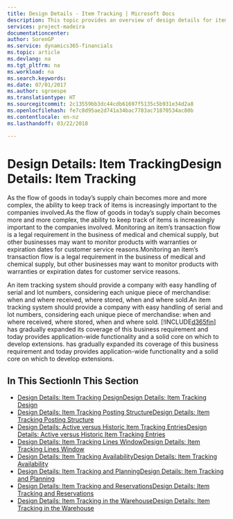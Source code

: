 ```yaml
---
title: Design Details - Item Tracking | Microsoft Docs
description: This topic provides an overview of design details for item tracking.
services: project-madeira
documentationcenter: 
author: SorenGP
ms.service: dynamics365-financials
ms.topic: article
ms.devlang: na
ms.tgt_pltfrm: na
ms.workload: na
ms.search.keywords: 
ms.date: 07/01/2017
ms.author: sgroespe
ms.translationtype: HT
ms.sourcegitcommit: 2c13559bb3dc44cdb61697f5135c5b931e34d2a8
ms.openlocfilehash: fe7c8d95ae2d741a34bac7783ac71870534ac80b
ms.contentlocale: en-nz
ms.lasthandoff: 03/22/2018

---
```

# <a name="design-details-item-tracking"></a><span data-ttu-id="a7a8c-103">Design Details: Item Tracking</span><span class="sxs-lookup"><span data-stu-id="a7a8c-103">Design Details: Item Tracking</span></span>
<span data-ttu-id="a7a8c-104">As the flow of goods in today’s supply chain becomes more and more complex, the ability to keep track of items is increasingly important to the companies involved.</span><span class="sxs-lookup"><span data-stu-id="a7a8c-104">As the flow of goods in today’s supply chain becomes more and more complex, the ability to keep track of items is increasingly important to the companies involved.</span></span> <span data-ttu-id="a7a8c-105">Monitoring an item’s transaction flow is a legal requirement in the business of medical and chemical supply, but other businesses may want to monitor products with warranties or expiration dates for customer service reasons.</span><span class="sxs-lookup"><span data-stu-id="a7a8c-105">Monitoring an item’s transaction flow is a legal requirement in the business of medical and chemical supply, but other businesses may want to monitor products with warranties or expiration dates for customer service reasons.</span></span>  

<span data-ttu-id="a7a8c-106">An item tracking system should provide a company with easy handling of serial and lot numbers, considering each unique piece of merchandise: when and where received, where stored, when and where sold.</span><span class="sxs-lookup"><span data-stu-id="a7a8c-106">An item tracking system should provide a company with easy handling of serial and lot numbers, considering each unique piece of merchandise: when and where received, where stored, when and where sold.</span></span> [!INCLUDE[d365fin](includes/d365fin_md.md)]<span data-ttu-id="a7a8c-107"> has gradually expanded its coverage of this business requirement and today provides application-wide functionality and a solid core on which to develop extensions.</span><span class="sxs-lookup"><span data-stu-id="a7a8c-107"> has gradually expanded its coverage of this business requirement and today provides application-wide functionality and a solid core on which to develop extensions.</span></span>  

## <a name="in-this-section"></a><span data-ttu-id="a7a8c-108">In This Section</span><span class="sxs-lookup"><span data-stu-id="a7a8c-108">In This Section</span></span>  
* [<span data-ttu-id="a7a8c-109">Design Details: Item Tracking Design</span><span class="sxs-lookup"><span data-stu-id="a7a8c-109">Design Details: Item Tracking Design</span></span>](design-details-item-tracking-design.md)  
* [<span data-ttu-id="a7a8c-110">Design Details: Item Tracking Posting Structure</span><span class="sxs-lookup"><span data-stu-id="a7a8c-110">Design Details: Item Tracking Posting Structure</span></span>](design-details-item-tracking-posting-structure.md)  
* [<span data-ttu-id="a7a8c-111">Design Details: Active versus Historic Item Tracking Entries</span><span class="sxs-lookup"><span data-stu-id="a7a8c-111">Design Details: Active versus Historic Item Tracking Entries</span></span>](design-details-active-versus-historic-item-tracking-entries.md)  
* [<span data-ttu-id="a7a8c-112">Design Details: Item Tracking Lines Window</span><span class="sxs-lookup"><span data-stu-id="a7a8c-112">Design Details: Item Tracking Lines Window</span></span>](design-details-item-tracking-lines-window.md)  
* [<span data-ttu-id="a7a8c-113">Design Details: Item Tracking Availability</span><span class="sxs-lookup"><span data-stu-id="a7a8c-113">Design Details: Item Tracking Availability</span></span>](design-details-item-tracking-availability.md)  
* [<span data-ttu-id="a7a8c-114">Design Details: Item Tracking and Planning</span><span class="sxs-lookup"><span data-stu-id="a7a8c-114">Design Details: Item Tracking and Planning</span></span>](design-details-item-tracking-and-planning.md)  
* [<span data-ttu-id="a7a8c-115">Design Details: Item Tracking and Reservations</span><span class="sxs-lookup"><span data-stu-id="a7a8c-115">Design Details: Item Tracking and Reservations</span></span>](design-details-item-tracking-and-reservations.md)  
* [<span data-ttu-id="a7a8c-116">Design Details: Item Tracking in the Warehouse</span><span class="sxs-lookup"><span data-stu-id="a7a8c-116">Design Details: Item Tracking in the Warehouse</span></span>](design-details-item-tracking-in-the-warehouse.md)

